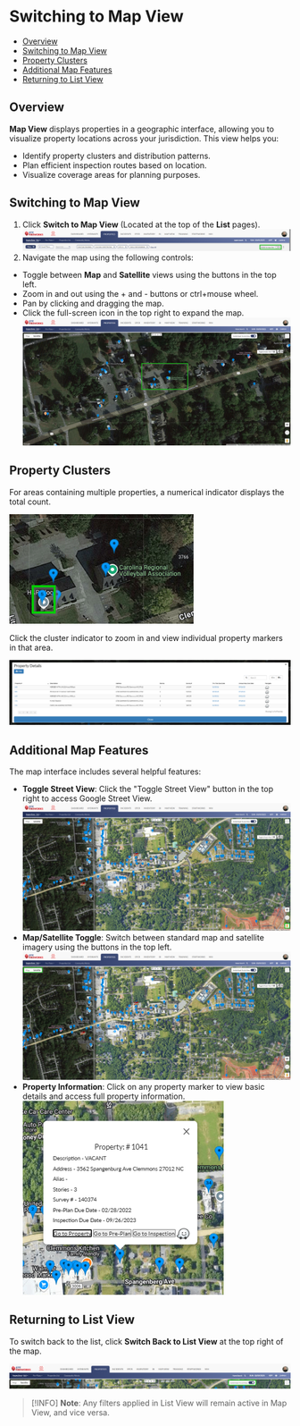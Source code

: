 # Switching to Map View

- [Overview](#overview)
- [Switching to Map View](#switching-to-map-view)
- [Property Clusters](#property-clusters)
- [Additional Map Features](#additional-map-features)
- [Returning to List View](#returning-to-list-view)

## Overview

**Map View** displays properties in a geographic interface, allowing you to visualize property locations across your jurisdiction. This view helps you:

- Identify property clusters and distribution patterns.
- Plan efficient inspection routes based on location.
- Visualize coverage areas for planning purposes.

## Switching to Map View

1. Click **Switch to Map View** (Located at the top of the **List** pages).![image-20250309-124830.png](./attachments/image-20250309-124830.png)
2. Navigate the map using the following controls:
-   Toggle between **Map** and **Satellite** views using the buttons in the top left.
-   Zoom in and out using the + and - buttons or ctrl+mouse wheel.
-   Pan by clicking and dragging the map.
-   Click the full-screen icon in the top right to expand the map.![image-20250309-125016.png](./attachments/image-20250309-125016.png)

## Property Clusters

For areas containing multiple properties, a numerical indicator displays the total count.

![property-cluster](./attachments/image-20250309-125108.png)

Click the cluster indicator to zoom in and view individual property markers in that area.

![image-20250309-125150.png](./attachments/image-20250309-125150.png)

## Additional Map Features

The map interface includes several helpful features:

- **Toggle Street View**: Click the "Toggle Street View" button in the top right to access Google Street View.![image-20250309-124429.png](./attachments/image-20250309-124429.png)
- **Map/Satellite Toggle**: Switch between standard map and satellite imagery using the buttons in the top left.![image-20250309-124531.png](./attachments/image-20250309-124531.png)
- **Property Information**: Click on any property marker to view basic details and access full property information.![image-20250309-124601.png](./attachments/image-20250309-124601.png)

## Returning to List View

To switch back to the list, click **Switch Back to List View** at the top right of the map.

![image-20250309-124654.png](./attachments/image-20250309-124654.png)

> [!INFO]
> **Note**: Any filters applied in List View will remain active in Map View, and vice versa.